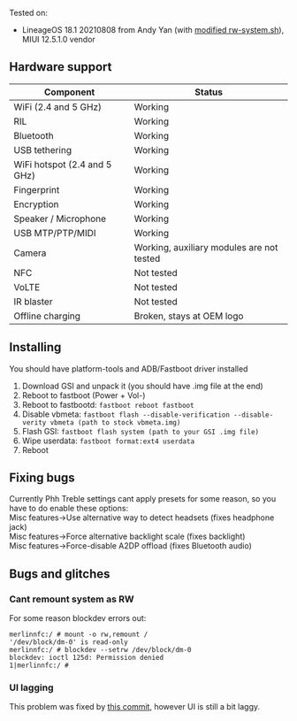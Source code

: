 Tested on:  
* LineageOS 18.1 20210808 from Andy Yan (with [modified rw-system.sh](https://github.com/notmyst33d/device_phh_treble/commit/81af8dbf47dcb1f20b836f9a9b22addae4d6e19e)), MIUI 12.5.1.0 vendor

## Hardware support
| Component | Status |
| --------- | ------ |
| WiFi (2.4 and 5 GHz) | Working |
| RIL | Working |
| Bluetooth | Working |
| USB tethering | Working |
| WiFi hotspot (2.4 and 5 GHz) | Working |
| Fingerprint | Working |
| Encryption | Working |
| Speaker / Microphone | Working |
| USB MTP/PTP/MIDI | Working |
| Camera | Working, auxiliary modules are not tested |
| NFC | Not tested |
| VoLTE | Not tested |
| IR blaster | Not tested |
| Offline charging | Broken, stays at OEM logo |

## Installing
You should have platform-tools and ADB/Fastboot driver installed
1. Download GSI and unpack it (you should have .img file at the end)
2. Reboot to fastboot (Power + Vol-)
3. Reboot to fastbootd: `fastboot reboot fastboot`
4. Disable vbmeta: `fastboot flash --disable-verification --disable-verity vbmeta (path to stock vbmeta.img)`
5. Flash GSI: `fastboot flash system (path to your GSI .img file)`
6. Wipe userdata: `fastboot format:ext4 userdata`
7. Reboot

## Fixing bugs
Currently Phh Treble settings cant apply presets for some reason, so you have to do enable these options:  
Misc features->Use alternative way to detect headsets (fixes headphone jack)  
Misc features->Force alternative backlight scale (fixes backlight)  
Misc features->Force-disable A2DP offload (fixes Bluetooth audio)

## Bugs and glitches
### Cant remount system as RW
For some reason blockdev errors out:
```
merlinnfc:/ # mount -o rw,remount /
'/dev/block/dm-0' is read-only
merlinnfc:/ # blockdev --setrw /dev/block/dm-0
blockdev: ioctl 125d: Permission denied
1|merlinnfc:/ #
```

### UI lagging
This problem was fixed by [this commit](https://github.com/notmyst33d/device_phh_treble/commit/81af8dbf47dcb1f20b836f9a9b22addae4d6e19e), however UI is still a bit laggy.